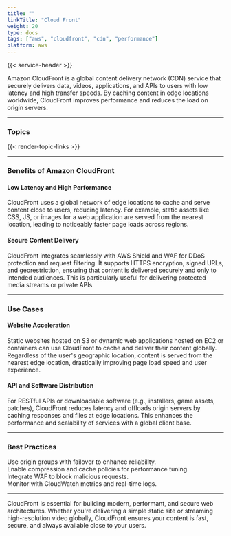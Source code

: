 ```yaml
---
title: ""
linkTitle: "Cloud Front"
weight: 20
type: docs
tags: ["aws", "cloudfront", "cdn", "performance"]
platform: aws
---
```


{{< service-header >}}

Amazon CloudFront is a global content delivery network (CDN) service that securely delivers data, videos, applications, and APIs to users with low latency and high transfer speeds. By caching content in edge locations worldwide, CloudFront improves performance and reduces the load on origin servers.

---

### Topics

{{< render-topic-links >}}

---

### Benefits of Amazon CloudFront

#### Low Latency and High Performance

CloudFront uses a global network of edge locations to cache and serve content close to users, reducing latency. For example, static assets like CSS, JS, or images for a web application are served from the nearest location, leading to noticeably faster page loads across regions.

#### Secure Content Delivery

CloudFront integrates seamlessly with AWS Shield and WAF for DDoS protection and request filtering. It supports HTTPS encryption, signed URLs, and georestriction, ensuring that content is delivered securely and only to intended audiences. This is particularly useful for delivering protected media streams or private APIs.

---

### Use Cases

#### Website Acceleration

Static websites hosted on S3 or dynamic web applications hosted on EC2 or containers can use CloudFront to cache and deliver their content globally. Regardless of the user's geographic location, content is served from the nearest edge location, drastically improving page load speed and user experience.

#### API and Software Distribution

For RESTful APIs or downloadable software (e.g., installers, game assets, patches), CloudFront reduces latency and offloads origin servers by caching responses and files at edge locations. This enhances the performance and scalability of services with a global client base.

---

### Best Practices

Use origin groups with failover to enhance reliability.  
Enable compression and cache policies for performance tuning.  
Integrate WAF to block malicious requests.  
Monitor with CloudWatch metrics and real-time logs.

---

CloudFront is essential for building modern, performant, and secure web architectures. Whether you're delivering a simple static site or streaming high-resolution video globally, CloudFront ensures your content is fast, secure, and always available close to your users.
